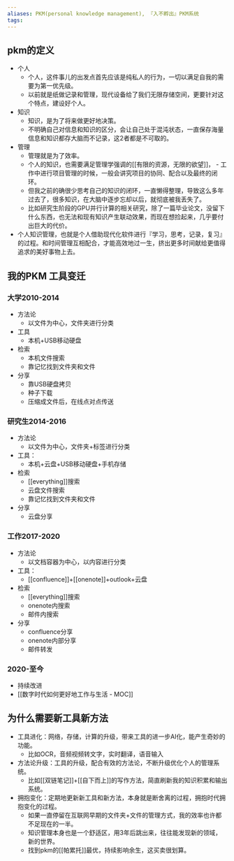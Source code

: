 ```yaml
---
aliases: PKM(personal knowledge management), 『入不孵出』PKM系统
tags: 
---
```


## pkm的定义

- 个人
	- 个人，这件事儿的出发点首先应该是纯私人的行为，一切以满足自我的需要为第一优先级。
	- 以前就是纸做记录和管理，现代设备给了我们无限存储空间，更要针对这个特点，建设好个人。
- 知识
	- 知识，是为了将来做更好地决策。
	- 不明确自己对信息和知识的区分，会让自己处于混沌状态，一直保存海量信息和知识都存大脑而不记录，这2者都是不可取的。
- 管理
	- 管理就是为了效率。
	- 个人的知识，也需要满足管理学强调的[[有限的资源，无限的欲望]]，	- 工作中进行项目管理的时候，一般会讲究项目的协同、配合以及最终的闭环。
	- 但我之前的确很少思考自己的知识的闭环，一直懒得整理，导致这么多年过去了，很多知识，在大脑中逐步忘却以后，就彻底被我丢失了。
	- 比如研究生阶段的GPU并行计算的相关研究，除了一篇毕业论文，没留下什么东西，也无法和现有知识产生联动效果，而现在想捡起来，几乎要付出巨大的代价。
- 个人知识管理，也就是个人借助现代化软件进行『学习，思考，记录，复习』的过程。和时间管理互相配合，才能高效地过一生，挤出更多时间献给更值得追求的美好事物上去。

## 我的PKM 工具变迁

### 大学2010-2014

- 方法论
	- 以文件为中心，文件夹进行分类
- 工具
	- 本机+USB移动硬盘
- 检索
	- 本机文件搜索
	- 靠记忆找到文件夹和文件
- 分享
	- 靠USB硬盘拷贝
	- 种子下载
	- 压缩成文件后，在线点对点传送

### 研究生2014-2016

- 方法论
	- 以文件为中心，文件夹+标签进行分类
- 工具：
	- 本机+云盘+USB移动硬盘+手机存储
- 检索
	- [[everything]]搜索
	- 云盘文件搜索
	- 靠记忆找到文件夹和文件
- 分享
	- 云盘分享

### 工作2017-2020

- 方法论
	- 以文档容器为中心，以内容进行分类
- 工具：
	- [[confluence]]+[[onenote]]+outlook+云盘
- 检索
	- [[everything]]搜索
	- onenote内搜索
	- 邮件内搜索
- 分享
	- confluence分享
	- onenote内部分享
	- 邮件转发

### 2020-至今

- 持续改进
- [[数字时代如何更好地工作与生活 - MOC]]

## 为什么需要新工具新方法

- 工具进化：网络，存储，计算的升级，带来工具的进一步AI化，能产生奇妙的功能。
	- 比如OCR，音频视频转文字，实时翻译，语音输入
- 方法论升级：工具的升级，配合有效的方法论，不断升级优化个人的管理系统。
	- 比如[[双链笔记]]+[[自下而上]]的写作方法，简直刷新我的知识积累和输出系统。
- 拥抱变化：定期地更新新工具和新方法，本身就是断舍离的过程，拥抱时代拥抱变化的过程。
	- 如果一直停留在互联网早期的文件夹+文件的管理方式，我的效率也许都不足现在的一半。
	- 知识管理本身也是一个舒适区，用3年后跳出来，往往能发现新的领域，新的世界。
	- 找到pkm的[[帕累托]]最优，持续影响余生，这买卖很划算。
